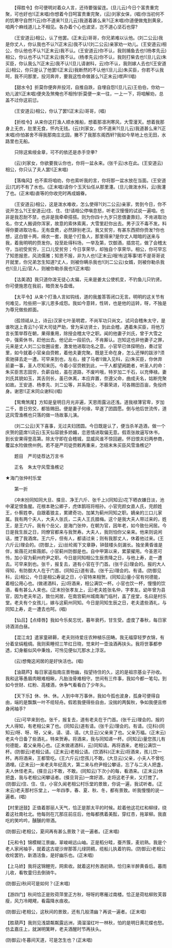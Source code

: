 <!-- { "loadSidebar": true } -->
　　【得胜令】你可便明对着众人言，还待要强留连。(旦儿云)今日个富贵重完聚，可也好也!(正末唱)你想着今日呵富贵重完聚，(云)刘家女俫，(唱)你当初何不的饥寒守自然?(云)你不道来?(旦儿云)我道着甚么来?(正末唱)你道便做鬼到黄泉，咱两个麻线道儿上不相见。各办着个心也波坚，岂不道心坚石也穿?

　　(王安道云)相公，认了他罢。(正末云)哥哥，你兄弟难以认他。(刘二公云)我是你丈人，你认我也不认?(正末云)我不认!(刘二公云)亲家劝一劝儿。(王安道云)相公，你认他也不认?(正末云)我不认。(王安道云)你不认，我则捕鱼去也!(杨孝先云)相公，你认也不认?(正末云)我不认。(杨孝先云)你不认，我则打柴去也!(旦儿云)朱买臣，你认我么?(正末云)我不认!(旦儿请谢科，云)你不认，我则嫁人去也!(王安道云)相公，你只是认了他罢!(正末云)我断然的不认他!(旦儿云)朱买臣，你若不认我呵，我不问那里，投河奔井，要我这性命做甚么?(正末云)噤声!(唱)

　　【甜水令】折莫你便奔井投河，自推自跌，自埋自怨!(旦儿云)王伯伯，你劝一劝儿波!(正末唱)便央及煞俺也不相怜!折莫便一来一往，一上一下，将咱解劝，总盖不过你这前愆。

　　(王安道云)相公，你认了罢!(正末云)哥哥，(唱)

　　【折桂令】从来你这打渔人顺水推船，想着那凛冽寒风，大雪漫天。想着我那身上无衣，肚里无食，怀内无钱。(云)刘家女，你不道来?(旦儿云)我道甚么来?(正末唱)你怕甚舍不得我那南庄北园，撇不了我那东阁西轩?我如今旱地上也无田，水路里也无船。

　　只除这紫绶金章，可不的依还是赤手空拳?

　　(云)刘家女，你欲要我认你也，你将一盆永来。(张千云)水在此。(王安道云)相公，你只认了夫人罢!(正末唱)

　　【落梅风】也不索将咱劝，你也索听我的言，你将那一盆水放在当面。(王安道云)兀的不有了水也。(正末唱)请你个玉天仙任从那里瀽。(旦儿做泼水科，云)我瀽了也。(正末唱)直等的你收完时再成姻眷。

　　(王安道云)相公，这是泼水难收，怎么使得?(刘二公云)亲家，势到今日，你不说开怎么?(王安道云)住、住、住!请相公停嗔息怒，听老汉慢慢的试说一遍咱。也非是我忍耐不禁，也非是我牵牵搭搭。则为你四十九岁只思偎妻靠妇，不肯进取功名，你丈人搬调你浑家，故意的索休索离，大雪里赶你出去。男子汉不毒不发。料得你要进取功名，无有盘费，必然辞别老汉。我又贫穷，有甚东西把你赍发?你也想，这白银十两，绵衣一套，我是个打鱼人，那里得来?是你丈人暗暗的送来与我，着我明明的赍发你。投至赴得科场，一举及第，饮御酒，插宫花，做了会稽太守，当初受贫穷，三口儿受贫穷；今日享荣华，却独自个享荣华。相公，你可早忘了知恩报恩，风流儒雅；知恩不报，非为人也!(正末云)哦!有这等事!若不是哥哥说开就里，你兄弟怎生知道?丈人，则被你瞒杀我也!(刘二公云)女婿，则被你勒杀我也!(旦儿云)官人，则被你勒杀我也!(正末唱)

　　【沽美酒】我只道你泼无徒心太偏，元来是姜太公使机变，不钓鱼儿只钓贤。你可便施恩在我前，暗赍发与盘缠。

　　【太平令】从来个打渔人言如钩线，道的我羞答答闭口无言。明明的这关节有何难见，险些把一家儿恩多成怨。我如今意转，性转，也是他的运转，呀，不独是为尊兄做些颜面。

　　(孤领祗从上，诗云)汉家七叶圣明君，不尚军功只尚文。试问会稽朱太守，是谁吹送上青云?小官大司徒严助，曾为采访贤士，到此会稽，遇着朱买臣，将他万言长策举荐在朝，果得重用，除授会稽太守之职。闻的他妻子刘氏，曾于大雪之中，强索休书，赶他出去。他记此一段前仇，不肯厮认。岂知这也非他妻子之罪，元来是丈人刘二公妆圈设套，激发他进取功名之意。小官早已体探明白，奏过官里，如今就着小官亲自赍敕，着他夫妻完聚。既是王命在身，怎么还惮的跋涉?须索驰驿去走一遭。可早来到也，左右，接了马者!(做入见科，云)朱买臣，你休弃前妻一事，圣人尽知来历。今着小官赍敕到此，一干人都望阙跪者，听圣人的命：朱买臣苦志固穷，负薪自给，虽在道路，不废吟哦，特岁加二千石，以充俸禄。妻刘氏其貌如玉，其舌则长，虽已休离，本应弃置，奈遵父命，曲成夫名，姑断完聚如故。王安道、杨孝先、刘二公等，并系隐沦，不慕荣进，可各赐田百亩，免役终身。谢恩!(正末同众谢科)(唱)

　　【鸳鸯煞尾】方知是皇明日月光非遍，天恩雨露沾还浅。道我禄薄官卑，岁加二千，昔日穷交，都皆赐田。便是妻子何缘，早遂了团圆愿。倒与他后世流传，道这风雪渔樵也只落的做一场故事儿演。

　　(刘二公云)天下喜事，无过夫妇团圆。今日既是认了，便当杀羊造酒，做一个庆贺的筵席!(词云)玉天仙容貌多娇媚，恋恩情进取偏无意。假乖张故逼写休书，到长安果得登高第。除太守即在会稽城，显威风谁不惊回避。怀旧恨夫妇两参商，覆盆水险做傍州例。若不是严司徒赍敕再重来，怎结末朱买臣风雪渔樵记?

　　题目　严司徒荐达万言书

　　正名　朱太守风雪渔樵记 



★海门张仲村乐堂
 
　　第一折

　　(冲末扮同知同大旦、搽旦、净王六斤、张千上)(同知云)花下晒衣嫌日淡，池中濯足恨鱼腥。花根本艳公卿子，虎体鹅班将相孙。小官完颜女直人氏，完颜姓王，仆察姓李。自跟着狼主，累建奇功，加某为蓟州同知之职。嫡亲的三口儿家属。我有两个夫人，大夫人张氏，二夫人王氏腊梅。这个是我大夫人带过来的，姓王，是王六斤。我有个岳父，是海门张仲，在朝为官，因年老，如今致仕闲居。今日是我生辰之日，同僚官都来与我贺寿。大夫人，我则怕你父亲来。他来则说闲话，搅了我酒席。王六斤，但有人，都请过来；则有我那丈人，休着他过来。(王六斤云)理会的。(防御上，云)丝纶阁下文章静，钟鼓楼头刻漏长。独坐黄昏谁是伴，紫薇花对紫薇郎。小官蓟州防御是也。自中甲第以来，累蒙擢用。今圣恩可怜，加小官为蓟州府尹之职。今日是同知相公生辰贵降之日，与他上寿，走一遭去。可早来到也。张千，报复去，道有小官在于门首。(张千云)理会的。报的大人得知，有防御大人在于门首。(同知云)道有请。(张千云)理会的。有请。(防御见科，云)相公，今日是相公寿诞之日，小官特来相贺。(同知云)量小官有何德能，着相公用心也。(做递酒科，云)将酒来，相公满饮一杯。小官也饮一杯，慢慢的饮酒，看有甚么人来也。(正末扮张孝友上，云)老夫姓张名仲，字孝友。幼年曾为县官，因为老夫年迈，致仕闲居，在南宫蓟州城南海门临村，盖了座堂，名曰是村乐堂。老夫有个女孩儿，嫁与这蓟州同知。今日是同知生辰之日，老夫遣些酒礼，与同知上寿，走一遭去也呵。(唱)

　　【仙吕】【点绛唇】我如今乐矣忘忧，暮年衰朽，甘生受。虚度了春秋，每日家诗酒消白昼。

　　【混江龙】遣家童耕耨，老夫则待爱庄农种植乐田畴。我无福穿轻罗衣锦，有分着坌绢粗绸。我则索睡彻三竿红日晓，觉来时一壶浊酒再扶头。我将世事都参透，幻身躯似风中秉烛，可怜见便似兀那水上浮沤。

　　(云)想俺这闲居的是好快活也。(唱)

　　【油葫芦】每日家遥指南庄景物幽，指望待住的久，这的是祖宗基业子孙收。我和这等愚眉肉眼难相瞅，凡胎浊骨难相守。世间有三件事，我如今都一笔勾。到如今世财、红粉、高楼酒，休争气看看白了少年头。

　　【天下乐】休、休、休。人到中年万事休，我如今孤也波身，孤身可便得自由，端的是飘飘一叶不缆轻舟。假若我便得些自由，没揣的两鬓秋，争如我便且修身闲袖手?

　　(云)可早来到也。张千，报复去，道有老夫在于门首。(张千云)理会的。报的大人得知，有老相公来了也。(同知云)道有请。(张千云)理会的。有请。(见科)(同知云)呀、呀、呀，父亲，请、请、请。(大旦云)父亲来了也。父亲万福。(正末云)老夫今日备了些酒礼，特来贺寿。将酒来，我与同知递一杯。(同知云)量您孩儿有何德能，着父亲用心也。(正末做递酒科，云)同知请。再将酒来，老相公满饮一杯。(防御云)老相公请。(正末云)老相公请。(饮酒科)(正末云)将酒来，孩儿饮一杯。再将酒来，王都管吃。(王六斤云)您孩儿不敢。(大旦云)父亲，小夫人不曾吃酒哩。(正末云)一来老夫年纪高大，第二来与府尹相公攀话，忘了与二夫人把盏，夫人休怪老夫。(搽旦云)不敢，不敢。(同知云)下次小的每，看酒来。(正末云)休把盏，我与老相公闲攀话者。(搽旦背云)一席好酒，走将这老子来，又打搅了。(防御云)住、住、住，小官久闻老相公村乐堂的景致，你说一遍，我试听者。(正末云)老夫那村乐堂上，一年四季，春、夏、秋、冬，都有景致。听我慢慢的说一遍者。(唱)

【村里迓鼓】正值着那丽人天气，恰正是那太平的时候。趁着他这花红和柳绿，绕着这社南社北。他每则在兀那庄前庄后，他每都携着美酝，穿红杏，拖翠柳。我直吃的笑吟吟，醺醺的带酒。

(防御云)老相公，夏间再有甚么景致？说一遍者。(正末唱)

【元和令】锦模糊江景幽，翠峻峭远山岫。正是稻分畦，蚕齐簇，麦初熟。我是个老人家闲袖手，就着这古堤沙岸那答儿绿阴稠，缆船儿执着钓钩。(防御云)老相公收纶罢钓，新酒活鱼，是好幽乐也。(正末唱)

【上马娇】我将这锦鲤兜，网索收。就着这村务酒初熟，恰归来半醉黄昏后。暮雨儿收，看牧童归去倒骑牛。

(防御云)秋间可是如何？(正末唱)

【游四门】秋间恰正是败荷萍里正方秋，呀呀的寒雁过南楼。恰正是荷枯柳败芙蓉瘦，风力冷飕飕，看霜降水痕收。

(防御云)老相公，这秋间的景致，还有几般清幽？再说一遍者。(正末唱)

【胜葫芦】我则见浅碧粼粼露远洲，滴溜溜红叶一林秋，怕的是明日黄花蝶也愁。仿孟嘉庄上，就渊明篱畔，老夫酒醒时节再扶头。

(防御云)冬暮间天道，可是怎生也？(正末唱)

